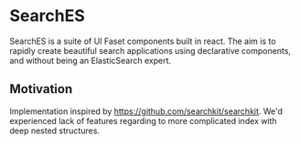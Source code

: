 # SearchES
SearchES is a suite of UI Faset components built in react. The aim is to rapidly create beautiful search applications using declarative components, and without being an ElasticSearch expert.


## Motivation
Implementation inspired by https://github.com/searchkit/searchkit. We'd experienced lack of features regarding to more complicated index with deep nested structures. 

